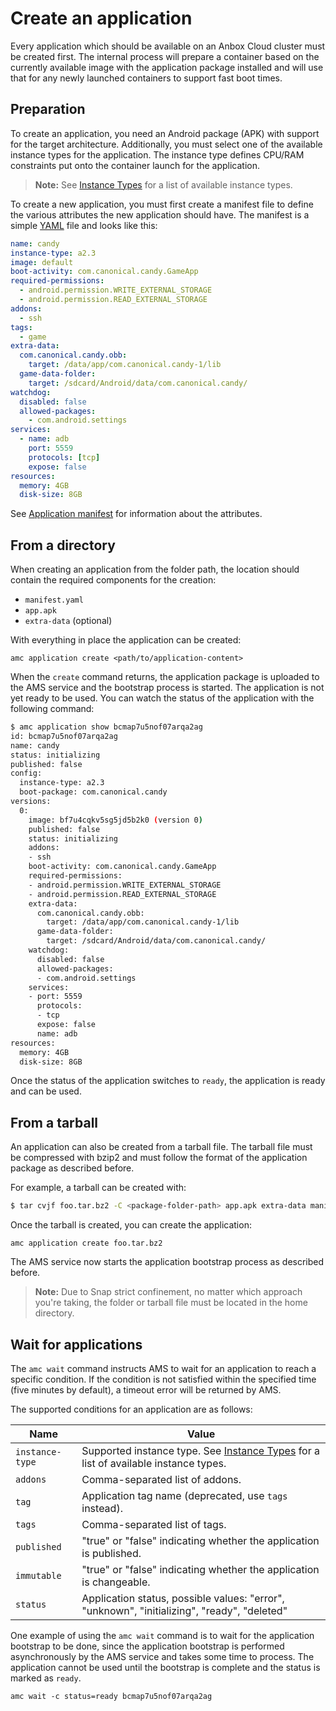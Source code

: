 # Create an application

Every application which should be available on an Anbox Cloud cluster must be created first. The internal process will prepare a container based on the currently available image with the application package installed and will use that for any newly launched containers to support fast boot times.

## Preparation

To create an application, you need an Android package (APK) with support for the target architecture. Additionally, you must select one of the available instance types for the application. The instance type defines CPU/RAM constraints put onto the container launch for the application.

> **Note:** See [Instance Types](https://discourse.ubuntu.com/t/instances-types-reference/17764) for a list of available instance types.

To create a new application, you must first create a manifest file to define the various attributes the new application should have. The manifest is a simple [YAML](http://yaml.org/) file and looks like this:

```yaml
name: candy
instance-type: a2.3
image: default
boot-activity: com.canonical.candy.GameApp
required-permissions:
  - android.permission.WRITE_EXTERNAL_STORAGE
  - android.permission.READ_EXTERNAL_STORAGE
addons:
  - ssh
tags:
  - game
extra-data:
  com.canonical.candy.obb:
    target: /data/app/com.canonical.candy-1/lib
  game-data-folder:
    target: /sdcard/Android/data/com.canonical.candy/
watchdog:
  disabled: false
  allowed-packages:
    - com.android.settings
services:
  - name: adb
    port: 5559
    protocols: [tcp]
    expose: false
resources:
  memory: 4GB
  disk-size: 8GB
```

See [Application manifest](ref-application-manifest.md) for information about the attributes.

## From a directory

When creating an application from the folder path, the location should contain the required components for the creation:

* `manifest.yaml`
* `app.apk`
* `extra-data` (optional)

With everything in place the application can be created:

    amc application create <path/to/application-content>


When the `create` command returns, the application package is uploaded to the AMS service and the bootstrap process is started. The application is not yet ready to be used. You can watch the status of the application with the following command:

```bash
$ amc application show bcmap7u5nof07arqa2ag
id: bcmap7u5nof07arqa2ag
name: candy
status: initializing
published: false
config:
  instance-type: a2.3
  boot-package: com.canonical.candy
versions:
  0:
    image: bf7u4cqkv5sg5jd5b2k0 (version 0)
    published: false
    status: initializing
    addons:
    - ssh
    boot-activity: com.canonical.candy.GameApp
    required-permissions:
    - android.permission.WRITE_EXTERNAL_STORAGE
    - android.permission.READ_EXTERNAL_STORAGE
    extra-data:
      com.canonical.candy.obb:
        target: /data/app/com.canonical.candy-1/lib
      game-data-folder:
        target: /sdcard/Android/data/com.canonical.candy/
    watchdog:
      disabled: false
      allowed-packages:
      - com.android.settings
    services:
    - port: 5559
      protocols:
      - tcp
      expose: false
      name: adb
resources:
  memory: 4GB
  disk-size: 8GB
```

Once the status of the application switches to `ready`, the application is ready and can be used.

## From a tarball

An application can also be created from a tarball file. The tarball file must be compressed with bzip2 and must follow the format of the application package as described before.

For example, a tarball can be created with:

```bash
$ tar cvjf foo.tar.bz2 -C <package-folder-path> app.apk extra-data manifest.yaml
```

Once the tarball is created, you can create the application:

    amc application create foo.tar.bz2

The AMS service now starts the application bootstrap process as described before.

> **Note:** Due to Snap strict confinement, no matter which approach you're taking, the folder or tarball file must be located in the home directory.


## Wait for applications

The `amc wait` command instructs AMS to wait for an application to reach a specific condition. If the condition is not satisfied within the specified time (five minutes by default), a timeout error will be returned by AMS.

The supported conditions for an application are as follows:

Name            |  Value
----------------|------------
`instance-type` |  Supported instance type. See [Instance Types](https://discourse.ubuntu.com/t/instances-types-reference/17764) for a list of available instance types.
`addons`        |  Comma-separated list of addons.
`tag`           |  Application tag name (deprecated, use `tags` instead).
`tags`          |  Comma-separated list of tags.
`published`      |  "true" or "false" indicating whether the application is published.
`immutable`     |  "true" or "false" indicating whether the application is changeable.
`status`        |  Application status, possible values: "error", "unknown", "initializing", "ready", "deleted"

One example of using the `amc wait` command is to wait for the application bootstrap to be done, since the application bootstrap is performed asynchronously by the AMS service and takes some time to process. The application cannot be used until the bootstrap is complete and the status is marked as `ready`.

    amc wait -c status=ready bcmap7u5nof07arqa2ag


